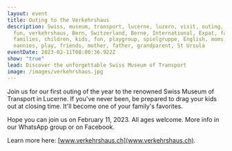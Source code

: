 ```yaml
---
layout: event
title: Outing to the Verkehrshaus
description: Swiss, museum, transport, lucerne, luzern, visit, outing, family,
  fun, verkehrshaus, Bern, Switzerland, Berne, International, Expat, family,
  families, children, kids, fun, playgroup, spielgruppe, English, moms, dads,
  nannies, play, friends, mother, father, grandparent, St Ursula
eventDate: 2023-02-11T08:00:36.922Z
show: "true"
lead: Discover the unforgettable Swiss Museum of Transport
image: /images/verkehrshaus.jpg
---
```

Join us for our first outing of the year to the renowned Swiss Museum of Transport in Lucerne. If you've never been, be prepared to drag your kids out at closing time. It'll become one of your family's favorites.

Hope you can join us on February 11, 2023. All ages welcome. More info in our WhatsApp group or on Facebook.

Learn more here: [www.verkehrshaus.ch](www.verkehrshaus.ch).